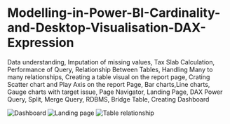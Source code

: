 # Modelling-in-Power-BI-Cardinality-and-Desktop-Visualisation-DAX-Expression
Data understanding, Imputation of missing values, Tax Slab Calculation, Performance of Query, Relationship Between Tables, Handling Many to many relationships, 
Creating a table visual on the report page, 
Crating Scatter chart and Play Axis on the report Page, Bar charts,Line charts, Gauge charts with target issue, 
Page Navigator, Landing Page, DAX
Power Query, Split, Merge Query, RDBMS, Bridge Table, Creating Dashboard

![Dashboard](https://github.com/atikurda/Modelling-in-Power-BI-Cardinality-and-Desktop-Visualisation-DAX-Expression/assets/142215677/f3674030-11e3-41b7-9dfb-452ac57eca73)
![Landing page](https://github.com/atikurda/Modelling-in-Power-BI-Cardinality-and-Desktop-Visualisation-DAX-Expression/assets/142215677/d1ffc418-e630-4663-ba41-602eeae11a56)
![Table relationship](https://github.com/atikurda/Modelling-in-Power-BI-Cardinality-and-Desktop-Visualisation-DAX-Expression/assets/142215677/a17a37b4-055a-44ae-8105-c04f10cff48b)
